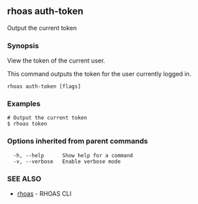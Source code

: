 ## rhoas auth-token

Output the current token

### Synopsis

View the token of the current user.

This command outputs the token for the user currently logged in.


```
rhoas auth-token [flags]
```

### Examples

```
# Output the current token
$ rhoas token

```

### Options inherited from parent commands

```
  -h, --help      Show help for a command
  -v, --verbose   Enable verbose mode
```

### SEE ALSO

* [rhoas](rhoas.md)	 - RHOAS CLI

